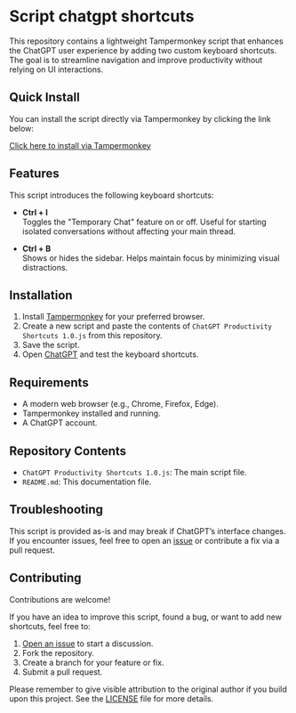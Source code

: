 # Script chatgpt shortcuts

This repository contains a lightweight Tampermonkey script that enhances the ChatGPT user experience by adding two custom keyboard shortcuts. The goal is to streamline navigation and improve productivity without relying on UI interactions.

## Quick Install

You can install the script directly via Tampermonkey by clicking the link below:

[Click here to install via Tampermonkey](https://raw.githubusercontent.com/Atari-01/Script-chatgpt-shortcuts/main/chatgpt-shortcuts.user.js)

## Features

This script introduces the following keyboard shortcuts:

- **Ctrl + I**  
  Toggles the "Temporary Chat" feature on or off. Useful for starting isolated conversations without affecting your main thread.

- **Ctrl + B**  
  Shows or hides the sidebar. Helps maintain focus by minimizing visual distractions.

## Installation

1. Install [Tampermonkey](https://www.tampermonkey.net/) for your preferred browser.
2. Create a new script and paste the contents of `ChatGPT Productivity Shortcuts 1.0.js` from this repository.
3. Save the script.
4. Open [ChatGPT](https://chat.openai.com) and test the keyboard shortcuts.

## Requirements

- A modern web browser (e.g., Chrome, Firefox, Edge).
- Tampermonkey installed and running.
- A ChatGPT account.

## Repository Contents

- `ChatGPT Productivity Shortcuts 1.0.js`: The main script file.
- `README.md`: This documentation file.

## Troubleshooting

This script is provided as-is and may break if ChatGPT’s interface changes. If you encounter issues, feel free to open an [issue](https://github.com/Atari-01/Script-chatgpt-shortcuts/issues) or contribute a fix via a pull request.

## Contributing

Contributions are welcome!

If you have an idea to improve this script, found a bug, or want to add new shortcuts, feel free to:

1. [Open an issue](https://github.com/Atari-01/Script-chatgpt-shortcuts/issues) to start a discussion.
2. Fork the repository.
3. Create a branch for your feature or fix.
4. Submit a pull request.

Please remember to give visible attribution to the original author if you build upon this project. See the [LICENSE](LICENSE) file for more details.
